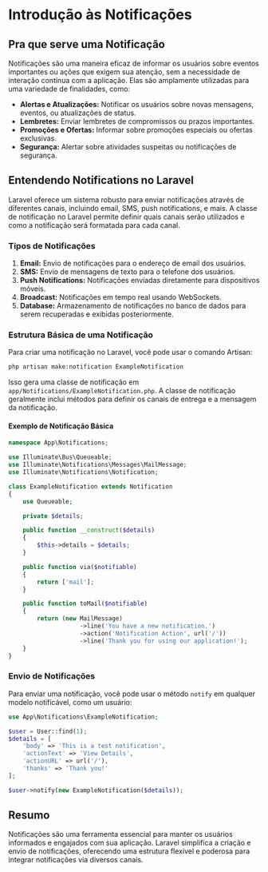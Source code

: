 # Introdução às Notificações

## Pra que serve uma Notificação

Notificações são uma maneira eficaz de informar os usuários sobre eventos importantes ou ações que exigem sua atenção, sem a necessidade de interação contínua com a aplicação. Elas são amplamente utilizadas para uma variedade de finalidades, como:

- **Alertas e Atualizações:** Notificar os usuários sobre novas mensagens, eventos, ou atualizações de status.
- **Lembretes:** Enviar lembretes de compromissos ou prazos importantes.
- **Promoções e Ofertas:** Informar sobre promoções especiais ou ofertas exclusivas.
- **Segurança:** Alertar sobre atividades suspeitas ou notificações de segurança.

## Entendendo Notifications no Laravel

Laravel oferece um sistema robusto para enviar notificações através de diferentes canais, incluindo email, SMS, push notifications, e mais. A classe de notificação no Laravel permite definir quais canais serão utilizados e como a notificação será formatada para cada canal.

### Tipos de Notificações

1. **Email:** Envio de notificações para o endereço de email dos usuários.
2. **SMS:** Envio de mensagens de texto para o telefone dos usuários.
3. **Push Notifications:** Notificações enviadas diretamente para dispositivos móveis.
4. **Broadcast:** Notificações em tempo real usando WebSockets.
5. **Database:** Armazenamento de notificações no banco de dados para serem recuperadas e exibidas posteriormente.

### Estrutura Básica de uma Notificação

Para criar uma notificação no Laravel, você pode usar o comando Artisan:

```bash
php artisan make:notification ExampleNotification
```

Isso gera uma classe de notificação em `app/Notifications/ExampleNotification.php`. A classe de notificação geralmente inclui métodos para definir os canais de entrega e a mensagem da notificação.

#### Exemplo de Notificação Básica

```php
namespace App\Notifications;

use Illuminate\Bus\Queueable;
use Illuminate\Notifications\Messages\MailMessage;
use Illuminate\Notifications\Notification;

class ExampleNotification extends Notification
{
    use Queueable;

    private $details;

    public function __construct($details)
    {
        $this->details = $details;
    }

    public function via($notifiable)
    {
        return ['mail'];
    }

    public function toMail($notifiable)
    {
        return (new MailMessage)
                    ->line('You have a new notification.')
                    ->action('Notification Action', url('/'))
                    ->line('Thank you for using our application!');
    }
}
```

### Envio de Notificações

Para enviar uma notificação, você pode usar o método `notify` em qualquer modelo notificável, como um usuário:

```php
use App\Notifications\ExampleNotification;

$user = User::find(1);
$details = [
    'body' => 'This is a test notification',
    'actionText' => 'View Details',
    'actionURL' => url('/'),
    'thanks' => 'Thank you!'
];

$user->notify(new ExampleNotification($details));
```

## Resumo

Notificações são uma ferramenta essencial para manter os usuários informados e engajados com sua aplicação. Laravel simplifica a criação e envio de notificações, oferecendo uma estrutura flexível e poderosa para integrar notificações via diversos canais.
